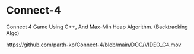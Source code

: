 # Connect-4
Connect 4 Game Using C++, And Max-Min Heap Algorithm. (Backtracking Algo)

https://github.com/parth-kp/Connect-4/blob/main/DOC/VIDEO_C4.mov

